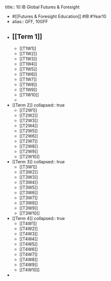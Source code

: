 title:: 10 IB Global Futures & Foresight

- #[[Futures & Foresight Education]] #IB #Year10
- alias:: GFF, 10GFF
- [[Term 1]]
	-
	- [[T1W1]]
	- [[T1W2]]
	- [[T1W3]]
	- [[T1W4]]
	- [[T1W5]]
	- [[T1W6]]
	- [[T1W7]]
	- [[T1W8]]
	- [[T1W9]]
	- [[T1W10]]
	-
- [[Term 2]]
  collapsed:: true
	- [[T2W1]]
	- [[T2W2]]
	- [[T2W3]]
	- [[T2W4]]
	- [[T2W5]]
	- [[T2W6]]
	- [[T2W7]]
	- [[T2W8]]
	- [[T2W9]]
	- [[T2W10]]
- [[Term 3]]
  collapsed:: true
	- [[T3W1]]
	- [[T3W2]]
	- [[T3W3]]
	- [[T3W4]]
	- [[T3W5]]
	- [[T3W6]]
	- [[T3W7]]
	- [[T3W8]]
	- [[T3W9]]
	- [[T3W10]]
- [[Term 4]]
  collapsed:: true
	- [[T4W1]]
	- [[T4W2]]
	- [[T4W3]]
	- [[T4W4]]
	- [[T4W5]]
	- [[T4W6]]
	- [[T4W7]]
	- [[T4W8]]
	- [[T4W9]]
	- [[T4W10]]
-